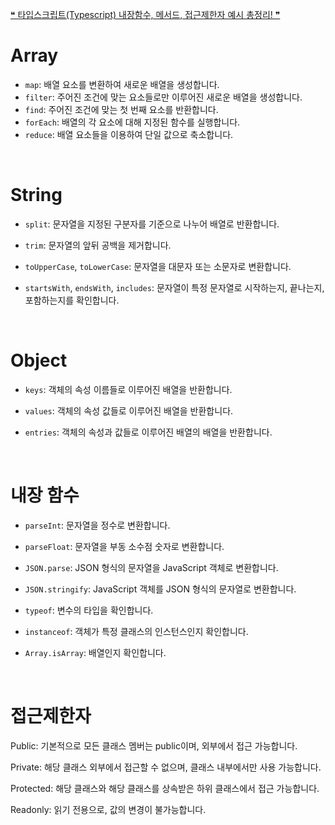 [❝ 타입스크립트(Typescript) 내장함수, 메서드, 접근제한자 예시 총정리!
 ❞](https://duseul.tistory.com/101)

# Array
  - `map`: 배열 요소를 변환하여 새로운 배열을 생성합니다.
  - `filter`: 주어진 조건에 맞는 요소들로만 이루어진 새로운 배열을 생성합니다.
  - `find`: 주어진 조건에 맞는 첫 번째 요소를 반환합니다.
  - `forEach`: 배열의 각 요소에 대해 지정된 함수를 실행합니다.
  - `reduce`: 배열 요소들을 이용하여 단일 값으로 축소합니다.
<br>

# String
   - `split`: 문자열을 지정된 구분자를 기준으로 나누어 배열로 반환합니다.

   - `trim`: 문자열의 앞뒤 공백을 제거합니다.

 

   - `toUpperCase`, `toLowerCase`: 문자열을 대문자 또는 소문자로 변환합니다.

 

   - `startsWith`, `endsWith`, `includes`: 문자열이 특정 문자열로 시작하는지, 끝나는지, 포함하는지를 확인합니다.
<br>

 

 

# Object
 - `keys`: 객체의 속성 이름들로 이루어진 배열을 반환합니다.


 - `values`: 객체의 속성 값들로 이루어진 배열을 반환합니다.


 - `entries`: 객체의 속성과 값들로 이루어진 배열의 배열을 반환합니다.
<br>


 

 

 

# 내장 함수
- `parseInt`: 문자열을 정수로 변환합니다.
 

- `parseFloat`: 문자열을 부동 소수점 숫자로 변환합니다.

- `JSON.parse`: JSON 형식의 문자열을 JavaScript 객체로 변환합니다.

 

- `JSON.stringify`: JavaScript 객체를 JSON 형식의 문자열로 변환합니다.

 

- `typeof`: 변수의 타입을 확인합니다.
 

- `instanceof`: 객체가 특정 클래스의 인스턴스인지 확인합니다.
 

- `Array.isArray`: 배열인지 확인합니다.
<br>
 

 

# 접근제한자
Public: 기본적으로 모든 클래스 멤버는 public이며, 외부에서 접근 가능합니다.

Private: 해당 클래스 외부에서 접근할 수 없으며, 클래스 내부에서만 사용 가능합니다.

Protected: 해당 클래스와 해당 클래스를 상속받은 하위 클래스에서 접근 가능합니다.

Readonly: 읽기 전용으로, 값의 변경이 불가능합니다.
<br>
